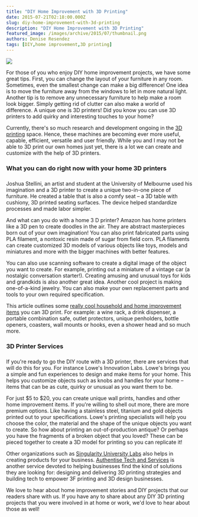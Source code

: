 ```yaml
---
title: "DIY Home Improvement with 3D Printing"
date: 2015-07-21T02:18:00.000Z
slug: diy-home-improvement-with-3d-printing
description: "DIY Home Improvement with 3D Printing"
featured_image: /images/archive/2015/07/thumbnail.png
authors: Denise Resendez
tags: [DIY,home improvement,3D printing]
---
```


[![](/blog/images/thumbnail.png)](/blog/images/thumbnail.png)

For those of you who enjoy DIY home improvement projects, we have some great tips. First, you can change the layout of your furniture in any room. Sometimes, even the smallest change can make a big difference! One idea is to move the furniture away from the windows to let in more natural light. Another tip is to remove any unnecessary furniture to help make a room look bigger. Simply getting rid of clutter can also make a world of difference. A unique one is 3D printers! Did you know you can use 3D printers to add quirky and interesting touches to your home?

Currently, there's so much research and development ongoing in the [3D printing](https://www.blogger.com/For%20those%20of%20you%20who%20enjoy%20DIY%20home%20improvement%20projects,%20we%20have%20some%20great%20tips.%20%20First,%20you%20can%20change%20the%20layout%20of%20your%20furniture%20in%20any%20room.%20Sometimes,%20even%20the%20smallest%20change%20can%20make%20a%20big%20difference!%20One%20idea%20is%20to%20move%20the%20furniture%20away%20from%20the%20windows%20to%20let%20in%20more%20natural%20light.%20Another%20tip%20is%20to%20remove%20any%20unnecessary%20furniture%20to%20help%20make%20a%20room%20look%20bigger.%20Simply%20getting%20rid%20of%20clutter%20can%20also%20make%20a%20world%20of%20difference.%20A%20unique%20one%20is%203D%20printers!%20Did%20you%20know%20you%20can%20use%203D%20printers%20to%20add%20quirky%20and%20interesting%20touches%20to%20your%20home?%20%20Currently,%20there%27s%20so%20much%20research%20and%20development%20ongoing%20in%20the%203D%20printing%20space.%20Hence,%20these%20machines%20are%20becoming%20ever%20more%20useful,%20capable,%20efficient,%20versatile%20and%20user%20friendly.%20While%20you%20and%20I%20may%20not%20be%20able%20to%203D%20print%20our%20own%20homes%20just%20yet,%20there%20is%20a%20lot%20we%20can%20create%20and%20customize%20with%20the%20help%20of%203D%20printers.%20%20%20What%20you%20can%20do%20right%20now%20with%20your%20home%203D%20printers%20%20%3Ciframe%20width=%22640%22%20height=%22360%22%20src=%22https://www.youtube.com/embed/qD%5FkZYn6jck%22%20frameborder=%220%22%20allowfullscreen%3E%3C/iframe%3E%20%20Joshua%20Stellini,%20an%20artist%20and%20student%20at%20the%20University%20of%20Melbourne%20used%20his%20imagination%20and%20a%203D%20printer%20to%20create%20a%20unique%20two-in-one%20piece%20of%20furniture.%20He%20created%20a%20table%20that%20is%20also%20a%20comfy%20seat%20%E2%80%93%20a%203D%20table%20with%20cushiony,%203D%20printed%20seating%20surfaces.%20The%20device%20helped%20standardize%20processes%20and%20made%20labor%20simpler.%20%20And%20what%20can%20you%20do%20with%20a%20home%203%20D%20printer?%20Amazon%20has%20home%20printers%20like%20a%203D%20pen%20to%20create%20doodles%20in%20the%20air.%20They%20are%20abstract%20masterpieces%20born%20out%20of%20your%20own%20imagination!%20You%20can%20also%20print%20fabricated%20parts%20using%20PLA%20filament,%20a%20nontoxic%20resin%20made%20of%20sugar%20from%20field%20corn.%20PLA%20filaments%20can%20create%20customized%203D%20models%20of%20various%20objects%20like%20toys,%20models%20and%20miniatures%20and%20more%20with%20the%20bigger%20machines%20with%20better%20features.%20%20You%20can%20also%20use%20scanning%20software%20to%20create%20a%20digital%20image%20of%20the%20object%20you%20want%20to%20create.%20For%20example,%20printing%20out%20a%20miniature%20of%20a%20vintage%20car%20%28a%20nostalgic%20conversation%20starter!%29.%20Creating%20amusing%20and%20unusual%20toys%20for%20kids%20and%20grandkids%20is%20also%20another%20great%20idea.%20Another%20cool%20project%20is%20making%20one-of-a-kind%20jewelry.%20You%20can%20also%20make%20your%20own%20replacement%20parts%20and%20tools%20to%20your%20own%20required%20specification.%20%20This%20article%20outlines%20some%20really%20cool%20household%20and%20home%20improvement%20items%20you%20can%203D%20print.%20For%20example:%20a%20wine%20rack,%20a%20drink%20dispenser,%20a%20portable%20combination%20safe,%20outlet%20protectors,%20unique%20penholders,%20bottle%20openers,%20coasters,%20wall%20mounts%20or%20hooks,%20even%20a%20shower%20head%20and%20so%20much%20more.%203D%20printer%20services%20%20%3Ciframe%20width=%22960%22%20height=%22540%22%20src=%22https://www.youtube.com/embed/w0qC0a3qTwA%22%20frameborder=%220%22%20allowfullscreen%3E%3C/iframe%3E%20%20If%20you%27re%20ready%20to%20go%20the%20DIY%20route%20with%20a%203D%20printer,%20there%20are%20services%20that%20will%20do%20this%20for%20you.%20For%20instance%20Lowe%27s%20Innovation%20Labs.%20Lowe%27s%20brings%20you%20a%20simple%20and%20fun%20experiences%20to%20design%20and%20make%20items%20for%20your%20home.%20This%20helps%20you%20customize%20objects%20such%20as%20knobs%20and%20handles%20for%20your%20home%20%E2%80%93%20items%20that%20can%20be%20as%20cute,%20quirky%20or%20unusual%20as%20you%20want%20them%20to%20be.%20%20For%20just%20$5%20to%20$20,%20you%20can%20create%20unique%20wall%20prints,%20handles%20and%20other%20home%20improvement%20items.%20If%20you%27re%20willing%20to%20shell%20out%20more,%20there%20are%20more%20premium%20options.%20Like%20having%20a%20stainless%20steel,%20titanium%20and%20gold%20objects%20printed%20out%20to%20your%20specifications.%20%20Lowe%27s%20printing%20specialists%20will%20help%20you%20choose%20the%20color,%20the%20material%20and%20the%20shape%20of%20the%20unique%20objects%20you%20want%20to%20create.%20So%20how%20about%20printing%20an%20out-of-production%20antique?%20Or%20perhaps%20you%20have%20the%20fragments%20of%20a%20broken%20object%20that%20you%20loved?%20These%20can%20be%20pieced%20together%20to%20create%20a%203D%20model%20for%20printing%20so%20you%20can%20replicate%20it!%20%20Other%20organizations%20such%20as%20Singularity%20University%20Labs%20also%20helps%20in%20creating%20products%20for%20your%20business.%20Authentise%20Tech%20and%20Services%20is%20another%20service%20devoted%20to%20helping%20businesses%20find%20the%20kind%20of%20solutions%20they%20are%20looking%20for:%20designing%20and%20delivering%203D%20printing%20strategies%20and%20building%20tech%20to%20empower%203F%20printing%20and%203D%20design%20businesses.%20%20We%20love%20to%20hear%20about%20home%20improvement%20stories%20and%20DIY%20projects%20that%20our%20readers%20share%20with%20us.%20If%20you%20have%20any%20to%20share%20about%20any%20DIY%203D%20printing%20projects%20that%20you%20were%20involved%20in%20at%20home%20or%20work,%20we%E2%80%99d%20love%20to%20hear%20about%20those%20as%20well!) space. Hence, these machines are becoming ever more useful, capable, efficient, versatile and user friendly. While you and I may not be able to 3D print our own homes just yet, there is a lot we can create and customize with the help of 3D printers.

### What you can do right now with your home 3D printers

### 

Joshua Stellini, an artist and student at the University of Melbourne used his imagination and a 3D printer to create a unique two-in-one piece of furniture. He created a table that is also a comfy seat – a 3D table with cushiony, 3D printed seating surfaces. The device helped standardize processes and made labor simpler.

And what can you do with a home 3 D printer? Amazon has home printers like a 3D pen to create doodles in the air. They are abstract masterpieces born out of your own imagination! You can also print fabricated parts using PLA filament, a nontoxic resin made of sugar from field corn. PLA filaments can create customized 3D models of various objects like toys, models and miniatures and more with the bigger machines with better features.

You can also use scanning software to create a digital image of the object you want to create. For example, printing out a miniature of a vintage car (a nostalgic conversation starter!). Creating amusing and unusual toys for kids and grandkids is also another great idea. Another cool project is making one-of-a-kind jewelry. You can also make your own replacement parts and tools to your own required specification.

This article outlines some [really cool household and home improvement items](https://www.digitaltrends.com/cool-tech/useful-3d-printed-household-items/) you can 3D print. For example: a wine rack, a drink dispenser, a portable combination safe, outlet protectors, unique penholders, bottle openers, coasters, wall mounts or hooks, even a shower head and so much more.

### 3D Printer Services

### 

If you're ready to go the DIY route with a 3D printer, there are services that will do this for you. For instance Lowe's Innovation Labs. Lowe's brings you a simple and fun experiences to design and make items for your home. This helps you customize objects such as knobs and handles for your home – items that can be as cute, quirky or unusual as you want them to be.

For just $5 to $20, you can create unique wall prints, handles and other home improvement items. If you're willing to shell out more, there are more premium options. Like having a stainless steel, titanium and gold objects printed out to your specifications. Lowe's printing specialists will help you choose the color, the material and the shape of the unique objects you want to create. So how about printing an out-of-production antique? Or perhaps you have the fragments of a broken object that you loved? These can be pieced together to create a 3D model for printing so you can replicate it!

Other organizations such as [Singularity University Labs](https://singularityu.org/labs/) also helps in creating products for your business. [Authentise Tech and Services](https://www.authentise.com/) is another service devoted to helping businesses find the kind of solutions they are looking for: designing and delivering 3D printing strategies and building tech to empower 3F printing and 3D design businesses.

We love to hear about home improvement stories and DIY projects that our readers share with us. If you have any to share about any DIY 3D printing projects that you were involved in at home or work, we'd love to hear about those as well!